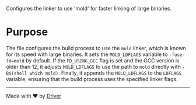 <!--------------------------------------------------------------------------------->
<!-- IMPORTANT: This file is auto-generated by Driver (https://driver.ai). -------->
<!-- Manual edits may be overwritten on future commits. --------------------------->
<!--------------------------------------------------------------------------------->

Configures the linker to use 'mold' for faster linking of large binaries.

# Purpose
The file configures the build process to use the `mold` linker, which is known for its speed with large binaries. It sets the `MOLD_LDFLAGS` variable to `-fuse-ld=mold` by default. If the `FD_USING_GCC` flag is set and the GCC version is older than 12, it adjusts `MOLD_LDFLAGS` to use the path to `mold` directly with `-B$(shell which mold)`. Finally, it appends the `MOLD_LDFLAGS` to the `LDFLAGS` variable, ensuring that the build process uses the specified linker flags.

---
Made with ❤️ by [Driver](https://www.driver.ai/)